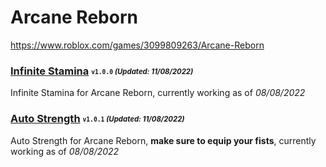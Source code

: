 # Arcane Reborn
https://www.roblox.com/games/3099809263/Arcane-Reborn

### [Infinite Stamina](/Scripts/infinitestamina.lua) <sub><sup>`v1.0.0` *(Updated: 11/08/2022)*</sup></sub>
Infinite Stamina for Arcane Reborn, currently working as of *08/08/2022*

### [Auto Strength](/Scripts/autostrength.lua) <sub><sup>`v1.0.1` *(Updated: 11/08/2022)*</sup></sub>
Auto Strength for Arcane Reborn, **make sure to equip your fists**, currently working as of *08/08/2022*
